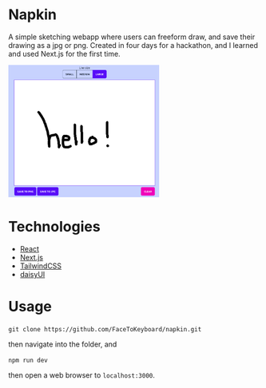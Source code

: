 # Napkin

A simple sketching webapp where users can freeform draw, and save their drawing as a jpg or png.
Created in four days for a hackathon, and I learned and used Next.js for the first time.


<img src="public/app_preview.png" width="60%" />

# Technologies

* [React](https://reactjs.org/)
* [Next.js](https://nextjs.org/)
* [TailwindCSS](https://tailwindcss.com/)
* [daisyUI](https://daisyui.com/)

# Usage

`git clone https://github.com/FaceToKeyboard/napkin.git`

then navigate into the folder, and

`npm run dev`

then open a web browser to `localhost:3000`.
